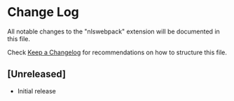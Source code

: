 # Change Log

All notable changes to the "nlswebpack" extension will be documented in this file.

Check [Keep a Changelog](http://keepachangelog.com/) for recommendations on how to structure this file.

## [Unreleased]

- Initial release